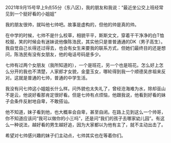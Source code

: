 2021年9月15号早上9点55分（东八区)，我的朋友和我说：“最近坐公交上班经常见到一个挺好看的小姐姐”

我的朋友很帅，就叫他七帅吧。故事是虚构的，但他的帅是真的帅。

在中学的时候，七帅不是什么校草，相貌平平，斯斯文文，穿着干干净净的白T恤校服，笑的时候会有迷妹说他像陈浩民，其实他只是普普通通的DK（男子高生）。我自觉自己长得还过得去，也会有女生来要我的联系方式，但她们最终目的还是想问，陈浩民有没有女朋友，他的电话号码是多少。

七帅有过两个女朋友（我所知道的），一个是班花，另一个也是班花。怎么好上怎么分开的我也不清楚，人家郎才女貌，金童玉女，哪轮得到我一个顺德吴彦祖来反对。这就是普通的七帅，普通的中学生活。

我没有问七帅这小姐姐长什么样。问外貌也太失礼了，曾经沧海难为水，除却巫山不是云，他说好看那肯定很好看。但是七帅有点烦恼，他跟我说，他看到好看的妹子会条件反射地自卑，不敢搭讪。

他不知道，妹子看到他，也大概率会自卑，甚至自闭。在路上见到这么一个帅哥，你不知道应该问“我可以做你的小三吗”，还是问“我们的孩子去哪家幼儿园”。有这么一种说法，越好看的男生越好追，因为大家都以为他有主了，就不主动出击了。

希望对七帅感兴趣的妹子们主动点，七帅其实也在等着你们。
